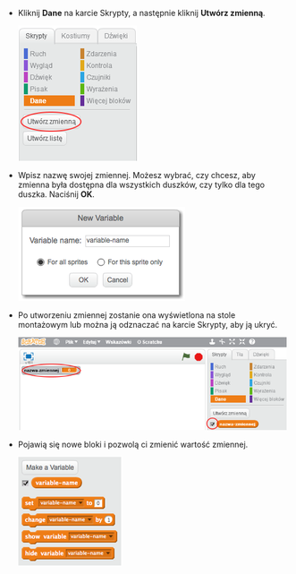 + Kliknij **Dane** na karcie Skrypty, a następnie kliknij **Utwórz zmienną**.
    
    ![Bloki danych](images/data-blocks.png)

+ Wpisz nazwę swojej zmiennej. Możesz wybrać, czy chcesz, aby zmienna była dostępna dla wszystkich duszków, czy tylko dla tego duszka. Naciśnij **OK**.
    
    ![Utwórz zmienną](images/create-variable.png)

+ Po utworzeniu zmiennej zostanie ona wyświetlona na stole montażowym lub można ją odznaczać na karcie Skrypty, aby ją ukryć.
    
    ![Bloki zmiennej](images/variable-show.png)

+ Pojawią się nowe bloki i pozwolą ci zmienić wartość zmiennej.
    
    ![Bloki zmiennej](images/variable-blocks.png)